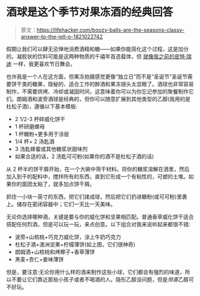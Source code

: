 # 酒球是这个季节对果冻酒的经典回答

> 原文：<https://lifehacker.com/boozy-balls-are-the-seasons-classy-answer-to-the-jell-o-1821022742>

假期让我们可以肆无忌惮地消费酒精和糖——如果你能简化这个过程，这是加分的。凝胶状的饮料可能是这两种物质的千禧年首选载体，但 [就像我之前的皮特·瑞迪](http://www.nbc.com/saturday-night-live/video/nprs-delicious-dish-schweddy-balls/3505994?snl=1) 一样，我更喜欢节日舞会。



也许我是一个人在这方面，但果冻拍摄感觉更像“独立日”而不是“圣诞节”圣诞节需要饼干类的糖果，隐秘的、适合工作的醉酒和果冻镜头太显眼了。酒球也非常容易制作，不需要烘烤、冷却或凝固时间，这意味着你可以为你忘记参加的聚餐制作它们。朗姆酒和波旁酒球是经典的，但你可以随意扩展到其他类型的乙醇(我用的是杜松子酒)，遵循以下基本模板:

*   2 1/2-3 杯碎威化饼干
*   1 杯研磨螺母
*   1 杯糖粉+更多用于涂层
*   1/4 杯+ 2 汤匙酒
*   3 汤匙蜂蜜或其他糖浆状甜味剂
*   如果合适的话，2 汤匙可可粉(如果你的酒不是杜松子酒的话)

从 2 杯半的饼干屑开始，在一个大碗中筛干材料。将你的糖浆溶解在酒里，然后加入到干的配料中，搅拌所有的东西，直到它形成一个有粘性的，可塑的土堆。如果你的面团太粘了，就多加点饼干屑。

抓住一小块一英寸的东西，把它们揉成球，然后把它们扔进糖粉(或可可粉)里裹上。储存在密闭容器中；它们一天比一天美味。

无论你选择哪种酒，关键是要与你的威化饼和坚果相匹配。普通香草威化饼干适合搭配任何烈酒，但是可以玩一玩，来点创意。以下组合对我来说听起来都很不错:

*   波旁+山核桃+巧克力威化饼，涂上牛奶巧克力
*   杜松子酒+澳洲坚果+柠檬薄饼(如上图，它们很神奇)
*   朗姆酒+山核桃和烤椰子+香草薄饼
*   黑麦+杏仁+姜味薄饼

但是，要注意:无论你用什么样的酒来制作这些小球，它们都会有强烈的味道，所以不要让它们靠近那些小孩子或者不喝酒的人。隐形乙醇没问题，但是*惊喜*乙醇可不好玩。